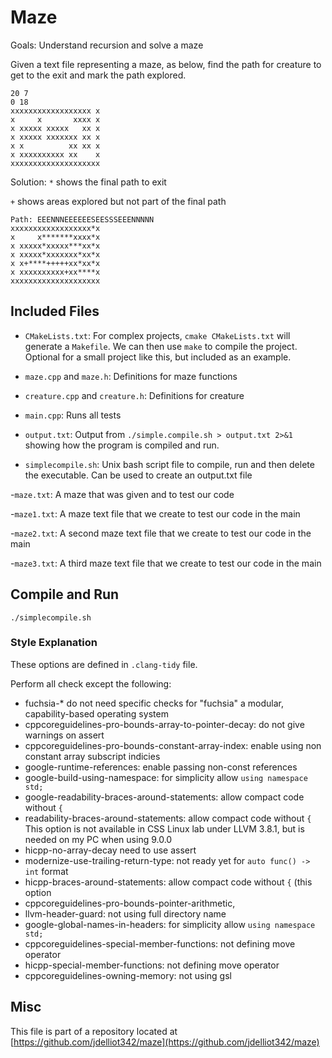 # MazeGoals: Understand recursion and solve a mazeGiven a text file representing a maze, as below, find the path forcreature to get to the exit and mark the path explored.```shell20 70 18xxxxxxxxxxxxxxxxxx xx     x       xxxx xx xxxxx xxxxx   xx xx xxxxx xxxxxxx xx xx x          xx xx xx xxxxxxxxxx xx    xxxxxxxxxxxxxxxxxxxxx```Solution:`*` shows the final path to exit`+` shows areas explored but not part of the final path```shellPath: EEENNNEEEEEESEESSSEEENNNNNxxxxxxxxxxxxxxxxxx*xx     x*******xxxx*xx xxxxx*xxxxx***xx*xx xxxxx*xxxxxxx*xx*xx x+****+++++xx*xx*xx xxxxxxxxxx+xx****xxxxxxxxxxxxxxxxxxxxx```## Included Files- `CMakeLists.txt`: For complex projects, `cmake CMakeLists.txt` will  generate a `Makefile`. We can then use `make` to compile the  project. Optional for a small project like this, but included as an  example.- `maze.cpp` and `maze.h`: Definitions for maze functions- `creature.cpp` and `creature.h`: Definitions for creature- `main.cpp`: Runs all tests- `output.txt`: Output from `./simple.compile.sh > output.txt 2>&1`showing how the program is compiled and run.- `simplecompile.sh`: Unix bash script file to compile, run and then delete the executable. Can be used to create an output.txt file-`maze.txt`: A maze that was given and to test our code-`maze1.txt`: A maze text file that we create to test our code in the main-`maze2.txt`: A second maze text file that we create to test our code in the main-`maze3.txt`: A third maze text file that we create to test our code in the main## Compile and Run```shell./simplecompile.sh```### Style ExplanationThese options are defined in `.clang-tidy` file.Perform all check except the following:- fuchsia-* do not need specific checks for "fuchsia" a modular, capability-based operating system- cppcoreguidelines-pro-bounds-array-to-pointer-decay: do not give warnings on assert- cppcoreguidelines-pro-bounds-constant-array-index: enable using non constant array subscript indicies- google-runtime-references: enable passing non-const references- google-build-using-namespace: for simplicity allow `using namespace std;`- google-readability-braces-around-statements: allow compact code without `{`- readability-braces-around-statements: allow compact code without `{` This option is not available in CSS Linux lab under LLVM 3.8.1, but is needed on my PC when using 9.0.0- hicpp-no-array-decay need to use assert- modernize-use-trailing-return-type: not ready yet for `auto func() -> int` format- hicpp-braces-around-statements: allow compact code without `{` (this option- cppcoreguidelines-pro-bounds-pointer-arithmetic,- llvm-header-guard: not using full directory name- google-global-names-in-headers: for simplicity allow `using namespace std;`- cppcoreguidelines-special-member-functions: not defining move operator- hicpp-special-member-functions: not defining move operator- cppcoreguidelines-owning-memory: not using gsl## MiscThis file is part of a repository located at[https://github.com/jdelliot342/maze](https://github.com/jdelliot342/maze)